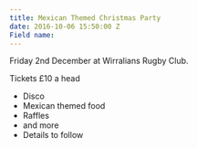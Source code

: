 ```yaml
---
title: Mexican Themed Christmas Party
date: 2016-10-06 15:50:00 Z
Field name: 
---
```


[](http://www.wirralrugbyclub.com)

Friday 2nd December at Wirralians Rugby Club.

Tickets £10 a head

* Disco
* Mexican themed food
* Raffles
* and more
* Details to follow



